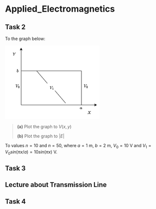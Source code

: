 # Applied_Electromagnetics

## Task 2

To the graph below:

![](image_1.png)

> **(a)** Plot the graph to $V(x,y)$
> 
> **(b)** Plot the graph to $|E|$

To values $n=10$ and $n=50$, where $a=1$ m, $b=2$ m, $V_{0}=10$ V and $V_{1} = V_{0}sin(\pi x/a) = 10sin(\pi x)$ V.

## Task 3

## Lecture about Transmission Line

## Task 4
